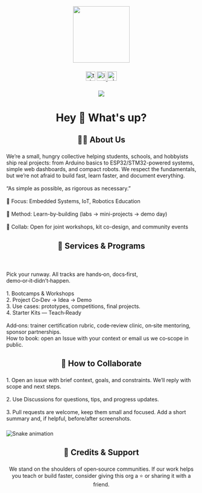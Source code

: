 <div align="center">
  <img height="150" src="https://media.giphy.com/media/v1.Y2lkPTc5MGI3NjExamN1Z3ZnOGswaTYycHoxazlpdXd3ZnA5dnBvaGFldzYyc2sxMGh3biZlcD12MV9naWZzX3NlYXJjaCZjdD1n/YAy9NNu16pYYg/giphy.gif"  />
</div>

###

<div align="center">
  <img src="https://img.shields.io/static/v1?message=Telegram&logo=telegram&label=&color=2CA5E0&logoColor=white&labelColor=&style=for-the-badge" height="25" alt="telegram logo"  />
  <a href="https://www.instagram.com/rta.project/" target="_blank">
    <img src="https://img.shields.io/static/v1?message=Instagram&logo=instagram&label=&color=E4405F&logoColor=white&labelColor=&style=for-the-badge" height="25" alt="instagram logo"  />
  </a>
  <a href="https://wa.link/e8ss0e" target="_blank">
    <img src="https://img.shields.io/static/v1?message=Whatsapp&logo=whatsapp&label=&color=25D366&logoColor=white&labelColor=&style=for-the-badge" height="25" alt="whatsapp logo"  />
  </a>
</div>

###

<div align="center">
  <img src="https://visitor-badge.laobi.icu/badge?page_id=rta-academy.rta-academy&"  />
</div>

###

<h1 align="center">Hey 👋 What's up?</h1>

###

<h2 align="center">👩‍💻  About Us</h2>

###

<p align="left">We’re a small, hungry collective helping students, schools, and hobbyists ship real projects: from Arduino basics to ESP32/STM32-powered systems, simple web dashboards, and compact robots. We respect the fundamentals, but we’re not afraid to build fast, learn faster, and document everything.<br><br>“As simple as possible, as rigorous as necessary.”<br><br>🔭 Focus: Embedded Systems, IoT, Robotics Education<br><br>🧪 Method: Learn-by-building (labs → mini-projects → demo day)<br><br>🤝 Collab: Open for joint workshops, kit co-design, and community events</p>

###

<h2 align="center">🚀 Services & Programs</h2>

###

<br clear="both">

<p align="left">Pick your runway. All tracks are hands‑on, docs‑first, demo‑or‑it‑didn’t‑happen.<br><br>1. Bootcamps & Workshops<br>2. Project Co‑Dev → Idea → Demo<br>3. Use cases: prototypes, competitions, final projects.<br>4. Starter Kits — Teach‑Ready<br><br>Add‑ons: trainer certification rubric, code‑review clinic, on‑site mentoring, sponsor partnerships.<br>How to book: open an Issue with your context or email us we co‑scope in public.</p>

###

<h2 align="center">🤝 How to Collaborate</h2>

###

<p align="left">1. Open an issue with brief context, goals, and constraints. We’ll reply with scope and next steps.<br><br>2. Use Discussions for questions, tips, and progress updates.<br><br>3. Pull requests are welcome, keep them small and focused. Add a short summary and, if helpful, before/after screenshots.</p>

###

<img src="https://raw.githubusercontent.com/rta-academy/rta-academy/output/snake.svg" alt="Snake animation" />

###

<h2 align="center">🙌 Credits & Support</h2>

###

<p align="center">We stand on the shoulders of open‑source communities. If our work helps you teach or build faster, consider giving this org a ⭐ or sharing it with a friend.</p>

###

